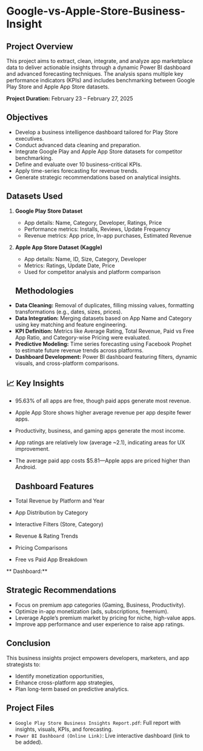 # Google-vs-Apple-Store-Business-Insight

## Project Overview

This project aims to extract, clean, integrate, and analyze app marketplace data to deliver actionable insights through a dynamic Power BI dashboard and advanced forecasting techniques. The analysis spans multiple key performance indicators (KPIs) and includes benchmarking between Google Play Store and Apple App Store datasets.

**Project Duration:** February 23 – February 27, 2025

## Objectives

- Develop a business intelligence dashboard tailored for Play Store executives.
- Conduct advanced data cleaning and preparation.
- Integrate Google Play and Apple App Store datasets for competitor benchmarking.
- Define and evaluate over 10 business-critical KPIs.
- Apply time-series forecasting for revenue trends.
- Generate strategic recommendations based on analytical insights.

## Datasets Used

1. **Google Play Store Dataset**  
   - App details: Name, Category, Developer, Ratings, Price  
   - Performance metrics: Installs, Reviews, Update Frequency  
   - Revenue metrics: App price, In-app purchases, Estimated Revenue  

2. **Apple App Store Dataset (Kaggle)**  
   - App details: Name, ID, Size, Category, Developer  
   - Metrics: Ratings, Update Date, Price  
   - Used for competitor analysis and platform comparison
  
   ## Methodologies

- **Data Cleaning:** Removal of duplicates, filling missing values, formatting transformations (e.g., dates, sizes, prices).
- **Data Integration:** Merging datasets based on App Name and Category using key matching and feature engineering.
- **KPI Definition:** Metrics like Average Rating, Total Revenue, Paid vs Free App Ratio, and Category-wise Pricing were evaluated.
- **Predictive Modeling:** Time series forecasting using Facebook Prophet to estimate future revenue trends across platforms.
- **Dashboard Development:** Power BI dashboard featuring filters, dynamic visuals, and cross-platform comparisons.

## 📈 Key Insights

- 95.63% of all apps are free, though paid apps generate most revenue.
- Apple App Store shows higher average revenue per app despite fewer apps.
- Productivity, business, and gaming apps generate the most income.
- App ratings are relatively low (average ~2.1), indicating areas for UX improvement.
- The average paid app costs $5.81—Apple apps are priced higher than Android.

  ## Dashboard Features

- Total Revenue by Platform and Year  
- App Distribution by Category  
- Interactive Filters (Store, Category)  
- Revenue & Rating Trends  
- Pricing Comparisons  
- Free vs Paid App Breakdown

** Dashboard:**


## Strategic Recommendations

- Focus on premium app categories (Gaming, Business, Productivity).
- Optimize in-app monetization (ads, subscriptions, freemium).
- Leverage Apple’s premium market by pricing for niche, high-value apps.
- Improve app performance and user experience to raise app ratings.

## Conclusion

This business insights project empowers developers, marketers, and app strategists to:
- Identify monetization opportunities,
- Enhance cross-platform app strategies,
- Plan long-term based on predictive analytics.

## Project Files

- `Google Play Store Business Insights Report.pdf`: Full report with insights, visuals, KPIs, and forecasting.
- `Power BI Dashboard (Online Link)`: Live interactive dashboard (link to be added).

